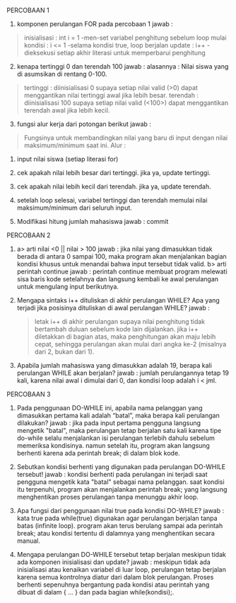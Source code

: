 PERCOBAAN 1
1. komponen perulangan FOR pada percobaan 1
jawab : 
> inisialisasi : int i = 1 -men-set variabel penghitung sebelum loop mulai
> kondisi      : i <= 1    -selama kondisi true, loop berjalan
> update       : i++       -dieksekusi setiap akhir literasi untuk memperbarui penghitung

2. kenapa tertinggi 0 dan terendah 100
jawab :
alasannya : Nilai siswa yang di asumsikan di rentang 0-100.
> tertinggi : diinisialisasi 0 supaya setiap nilai valid (>0) dapat menggantikan nilai tertinggi awal jika lebih besar.
> terendah  : diinisialisasi 100 supaya setiap nilai valid (<100>) dapat menggantikan terendah awal jika lebih kecil.

3. fungsi alur kerja dari potongan berikut
jawab :
> Fungsinya untuk membandingkan nilai yang baru di input dengan nilai maksimum/minimum saat ini.
> Alur : 
  1. input nilai siswa (setiap literasi for)
  2. cek apakah nilai lebih besar dari tertinggi. jika ya, update tertinggi.
  3. cek apakah nilai lebih kecil dari terendah. jika ya, update terendah.
  4. setelah loop selesai, variabel tertinggi dan terendah memulai nilai maksimum/minimum dari seluruh input. 

4. Modifikasi hitung jumlah mahasiswa
jawab : commit


PERCOBAAN 2
1. a> arti nilai <0 || nilai > 100
      jawab : jika nilai yang dimasukkan tidak berada di antara 0 sampai 100, maka program akan menjalankan bagian kondisi khusus untuk menandai bahwa input tersebut tidak valid.
   b> arti perintah continue
      jawab : perintah continue membuat program melewati sisa baris kode setelahnya dan langsung kembali ke awal perulangan untuk mengulang input berikutnya.

2. Mengapa sintaks i++ dituliskan di akhir perulangan WHILE? Apa yang terjadi jika posisinya dituliskan di awal perulangan WHILE?
    jawab : 
    > letak i++ di akhir perulangan supaya nilai penghitung tidak bertambah duluan sebelum kode lain dijalankan.
    > jika i++ diletakkan di bagian atas, maka penghitungan akan maju lebih cepat, sehingga perulangan akan mulai dari angka ke-2 (misalnya dari 2, bukan dari 1).

3. Apabila jumlah mahasiswa yang dimasukkan adalah 19, berapa kali perulangan WHILE akan berjalan?
    jawab : jumlah perulangannya tetap 19 kali, karena nilai awal i dimulai dari 0, dan kondisi loop adalah i < jml.

PERCOBAAN 3
1. Pada penggunaan DO-WHILE ini, apabila nama pelanggan yang dimasukkan pertama kali adalah “batal”, maka berapa kali perulangan dilakukan?
    jawab : jika pada input pertama pengguna langsung mengetik "batal", maka perulangan tetap berjalan satu kali karena tipe do-while selalu menjalankan isi perulangan terlebih dahulu sebelum memeriksa kondisinya.
    namun setelah itu, program akan langsung berhenti karena ada perintah break; di dalam blok kode. 

2. Sebutkan kondisi berhenti yang digunakan pada perulangan DO-WHILE tersebut!
    jawab : kondisi berhenti pada perulangan ini terjadi saat pengguna mengetik kata "batal" sebagai nama pelanggan. 
            saat kondisi itu terpenuhi, program akan menjalankan perintah break; yang langsung menghentikan proses perulangan tanpa menunggu akhir loop.

3. Apa fungsi dari penggunaan nilai true pada kondisi DO-WHILE?
    jawab : kata true pada while(true) digunakan agar perulangan berjalan tanpa batas (infinite loop).
            program akan terus berulang sampai ada perintah break; atau kondisi tertentu di dalamnya yang menghentikan secara manual.

4. Mengapa perulangan DO-WHILE tersebut tetap berjalan meskipun tidak ada komponen inisialisasi dan update?
    jawab : meskipun tidak ada inisialisasi atau kenaikan variabel di luar loop, perulangan tetap berjalan karena semua kontrolnya diatur dari dalam blok perulangan.
            Proses berhenti sepenuhnya bergantung pada kondisi atau perintah yang dibuat di dalam { ... } dan pada bagian while(kondisi);.



